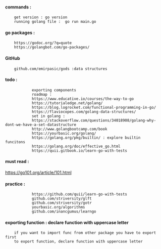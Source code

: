 #### commands : 

        get version : go version  
        running golang file :  go run main.go     

#### go packages : 

        https://godoc.org/?q=quote
        https://golangbot.com/go-packages/

#### GitHub

        github.com/emirpasic/gods :data structures


#### todo : 
        
                exporting components  
                roadmap : 
                https://www.educative.io/courses/the-way-to-go
                https://tutorialedge.net/golang/
                https://blog.logrocket.com/functional-programming-in-go/
                https://flaviocopes.com/golang-data-structures/
                set in golang : 
                https://stackoverflow.com/questions/34018908/golang-why-dont-we-have-a-set-datastructure
                http://www.golangbootcamp.com/book
                https://yourbasic.org/golang/
                https://golang.org/pkg/builtin/ : explore builtin funcitons
                https://golang.org/doc/effective_go.html
                https://quii.gitbook.io/learn-go-with-tests
            
#### must read : 

https://go101.org/article/101.html  
            
            
#### practice : 
        
                https://github.com/quii/learn-go-with-tests
                github.com/striversity/glft
                github.com/striversity/gotr
                yourbasic.org/algorithms
                github.com/inancgumus/learngo



#### exporting function : declare function with uppercase letter

        if you want to import func from other package you have to export first 
        to export function, declare function with uppercase letter

